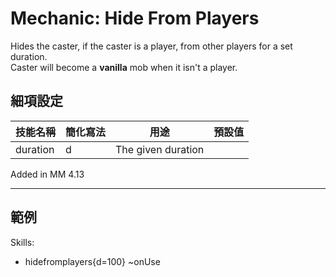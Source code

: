 Mechanic: Hide From Players
===================

Hides the caster, if the caster is a player, from other players for a set duration.  
Caster will become a **vanilla** mob when it isn't a player.

細項設定
----------

| 技能名稱 | 簡化寫法| 用途 | 預設值 |
|-------------|---------|-------------------|---------------|
| duration| d   | The given duration |  |

Added in MM 4.13

------------

範例
--------

Skills:
- hidefromplayers{d=100} ~onUse